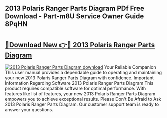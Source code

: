 ## 2013 Polaris Ranger Parts Diagram PDf Free Download - Part-m8U Service Owner Guide 8PqHN

# <h2><a href="http://dflezx.blite.top/?on=2013+Polaris+Ranger+Parts+Diagram">🔗Download New 👉🔴 2013 Polaris Ranger Parts Diagram</a></h2>

[![2013 Polaris Ranger Parts Diagram download](https://i.imgur.com/lujVjoI.png)](http://dflezx.blite.top/?on=2013+Polaris+Ranger+Parts+Diagram)
Your Reliable Companion This user manual provides a dependable guide to operating and maintaining your new 2013 Polaris Ranger Parts Diagram with confidence. Important Information Regarding Software 2013 Polaris Ranger Parts Diagram This product requires compatible software for optimal performance. With features like list of features, your new 2013 Polaris Ranger Parts Diagram empowers you to achieve exceptional results. Please Don't Be Afraid to Ask 2013 Polaris Ranger Parts Diagram. Our customer support team is ready to answer your questions.
